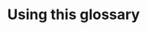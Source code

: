---
layout: landing-page
sectionKey: Glossary
eleventyNavigation:
  parent: Glossary
title: Using this glossary
details:
  'Here’s a summary of the terminology used in this glossary:

  - preferred term — the agreed word to use

  - synonyms — words that mean the same as the preferred term and are okay to use in certain contexts

  - non-preferred term — words that should not be used, for example because they have an existing meaning or cause unnecessary confusion for users'
order: 0
---